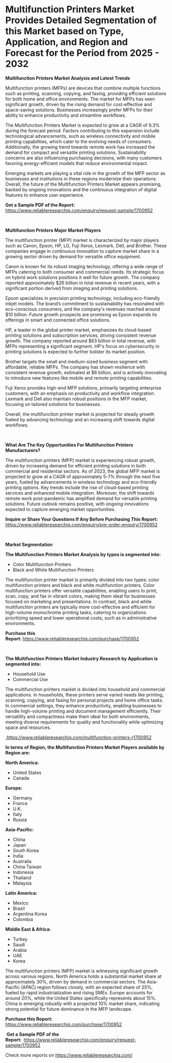 <p><h1>Multifunction Printers Market Provides Detailed Segmentation of this Market based on Type, Application, and Region and Forecast for the Period from 2025 - 2032</h1></p><p><strong>Multifunction Printers Market Analysis and Latest Trends</strong></p>
<p><p>Multifunction printers (MFPs) are devices that combine multiple functions such as printing, scanning, copying, and faxing, providing efficient solutions for both home and office environments. The market for MFPs has seen significant growth, driven by the rising demand for cost-effective and space-saving solutions. Businesses increasingly prefer MFPs for their ability to enhance productivity and streamline workflows.</p><p>The Multifunction Printers Market is expected to grow at a CAGR of 9.3% during the forecast period. Factors contributing to this expansion include technological advancements, such as wireless connectivity and mobile printing capabilities, which cater to the evolving needs of consumers. Additionally, the growing trend towards remote work has increased the demand for compact and versatile printing solutions. Sustainability concerns are also influencing purchasing decisions, with many customers favoring energy-efficient models that reduce environmental impact.</p><p>Emerging markets are playing a vital role in the growth of the MFP sector as businesses and institutions in these regions modernize their operations. Overall, the future of the Multifunction Printers Market appears promising, backed by ongoing innovations and the continuous integration of digital features to enhance user experience.</p></p>
<p><strong>Get a Sample PDF of the Report:&nbsp;</strong> <a href="https://www.reliableresearchiq.com/enquiry/request-sample/1700952?utm_campaign=1140&utm_medium=2&utm_source=Github&utm_content=ia&utm_term=09012025&utm_id=multifunction-printers">https://www.reliableresearchiq.com/enquiry/request-sample/1700952</a></p>
<p>&nbsp;</p>
<p><strong>Multifunction Printers Major Market Players</strong></p>
<p><p>The multifunction printer (MFP) market is characterized by major players such as Canon, Epson, HP, LG, Fuji Xerox, Lexmark, Dell, and Brother. These companies engage in continuous innovation to capture market share in a growing sector driven by demand for versatile office equipment.</p><p>Canon is known for its robust imaging technology, offering a wide range of MFPs catering to both consumer and commercial needs. Its strategic focus on hybrid work solutions positions it well for future growth. The company reported approximately $26 billion in total revenue in recent years, with a significant portion derived from imaging and printing solutions.</p><p>Epson specializes in precision printing technology, including eco-friendly inkjet models. The brand’s commitment to sustainability has resonated with eco-conscious consumers, and the company's revenues reached around $10 billion. Future growth prospects are promising as Epson expands its offerings in smart and connected office solutions.</p><p>HP, a leader in the global printer market, emphasizes its cloud-based printing solutions and subscription services, driving consistent revenue growth. The company reported around $63 billion in total revenue, with MFPs representing a significant segment. HP's focus on cybersecurity in printing solutions is expected to further bolster its market position.</p><p>Brother targets the small and medium-sized business segment with affordable, reliable MFPs. The company has shown resilience with consistent revenue growth, estimated at $6 billion, and is actively innovating to introduce new features like mobile and remote printing capabilities.</p><p>Fuji Xerox provides high-end MFP solutions, primarily targeting enterprise customers, with an emphasis on productivity and workflow integration. Lexmark and Dell also maintain robust positions in the MFP market, focusing on tailored solutions for businesses.</p><p>Overall, the multifunction printer market is projected for steady growth fueled by advancing technology and an increasing shift towards digital workflows.</p></p>
<p>&nbsp;</p>
<p><strong>What Are The Key Opportunities For Multifunction Printers Manufacturers?</strong></p>
<p><p>The multifunction printers (MFP) market is experiencing robust growth, driven by increasing demand for efficient printing solutions in both commercial and residential sectors. As of 2023, the global MFP market is projected to grow at a CAGR of approximately 5-7% through the next five years, fueled by advancements in wireless technology and eco-friendly printing options. Key trends include the rise of cloud-based printing services and enhanced mobile integration. Moreover, the shift towards remote work post-pandemic has amplified demand for versatile printing solutions. Future outlook remains positive, with ongoing innovations expected to capture emerging market opportunities.</p></p>
<p><strong>Inquire or Share Your Questions If Any Before Purchasing This Report:</strong> <a href="https://www.reliableresearchiq.com/enquiry/pre-order-enquiry/1700952?utm_campaign=1140&utm_medium=2&utm_source=Github&utm_content=ia&utm_term=09012025&utm_id=multifunction-printers">https://www.reliableresearchiq.com/enquiry/pre-order-enquiry/1700952</a></p>
<p>&nbsp;</p>
<p><strong>Market Segmentation</strong></p>
<p><strong>The Multifunction Printers Market Analysis by types is segmented into:</strong></p>
<p><ul><li>Color Multifunction Printers</li><li>Black and White Multifunction Printers</li></ul></p>
<p><p>The multifunction printer market is primarily divided into two types: color multifunction printers and black and white multifunction printers. Color multifunction printers offer versatile capabilities, enabling users to print, scan, copy, and fax in vibrant colors, making them ideal for businesses focused on marketing and presentations. In contrast, black and white multifunction printers are typically more cost-effective and efficient for high-volume monochrome printing tasks, catering to organizations prioritizing speed and lower operational costs, such as in administrative environments.</p></p>
<p><strong>Purchase this Report:&nbsp;</strong><a href="https://www.reliableresearchiq.com/purchase/1700952?utm_campaign=1140&utm_medium=2&utm_source=Github&utm_content=ia&utm_term=09012025&utm_id=multifunction-printers">https://www.reliableresearchiq.com/purchase/1700952</a></p>
<p>&nbsp;</p>
<p><strong>The Multifunction Printers Market Industry Research by Application is segmented into:</strong></p>
<p><ul><li>Household Use</li><li>Commercial Use</li></ul></p>
<p><p>The multifunction printers market is divided into household and commercial applications. In households, these printers serve varied needs like printing, scanning, copying, and faxing for personal projects and home office tasks. In commercial settings, they enhance productivity, enabling businesses to handle high-volume printing and document management efficiently. Their versatility and compactness make them ideal for both environments, meeting diverse requirements for quality and functionality while optimizing space and resources.</p></p>
<p><a href="https://www.reliableresearchiq.com/multifunction-printers-r1700952?utm_campaign=1140&utm_medium=2&utm_source=Github&utm_content=ia&utm_term=09012025&utm_id=multifunction-printers">&nbsp;https://www.reliableresearchiq.com/multifunction-printers-r1700952</a></p>
<p><strong>In terms of Region, the Multifunction Printers Market Players available by Region are:</strong></p>
<p>
    <p> <strong> North America: </strong>
        <ul>
            <li>United States</li>
            <li>Canada</li>
        </ul>
        </p> 
    <p> <strong> Europe: </strong>
        <ul>
            <li>Germany</li>
            <li>France</li>
            <li>U.K.</li>
            <li>Italy</li>
            <li>Russia</li>
        </ul>
        </p> 
    <p> <strong> Asia-Pacific: </strong>
        <ul>
            <li>China</li>
            <li>Japan</li>
            <li>South Korea</li>
            <li>India</li>
            <li>Australia</li>
            <li>China Taiwan</li>
            <li>Indonesia</li>
            <li>Thailand</li>
            <li>Malaysia</li>
        </ul>
        </p> 
    <p> <strong> Latin America: </strong>
        <ul>
            <li>Mexico</li>
            <li>Brazil</li>
            <li>Argentina Korea</li>
            <li>Colombia</li>
        </ul>
        </p> 
    <p> <strong> Middle East & Africa: </strong>
        <ul>
            <li>Turkey</li>
            <li>Saudi</li>
            <li>Arabia</li>
            <li>UAE</li>
            <li>Korea</li>
        </ul>
    </p>
    </p>
<p><p>The multifunction printers (MFP) market is witnessing significant growth across various regions. North America holds a substantial market share at approximately 30%, driven by demand in commercial sectors. The Asia-Pacific (APAC) region follows closely, with an expected share of 25%, fueled by rapid industrialization and rising SMEs. Europe accounts for around 20%, while the United States specifically represents about 15%. China is emerging robustly with a projected 10% market share, indicating strong potential for future dominance in the MFP landscape.</p></p>
<p><strong>Purchase this Report: </strong><a href="https://www.reliableresearchiq.com/purchase/1700952?utm_campaign=1140&utm_medium=2&utm_source=Github&utm_content=ia&utm_term=09012025&utm_id=multifunction-printers">https://www.reliableresearchiq.com/purchase/1700952</a></p>
<p>&nbsp;<strong>Get a Sample PDF of the Report:&nbsp;&nbsp;</strong><a href="https://www.reliableresearchiq.com/enquiry/request-sample/1700952?utm_campaign=1140&utm_medium=2&utm_source=Github&utm_content=ia&utm_term=09012025&utm_id=multifunction-printers">https://www.reliableresearchiq.com/enquiry/request-sample/1700952</a></p>
<p><strong></strong></p>
<p>Check more reports on <a href="https://www.reliableresearchiq.com/?utm_campaign=1140&utm_medium=2&utm_source=Github&utm_content=ia&utm_term=09012025&utm_id=multifunction-printers">https://www.reliableresearchiq.com/</a></p>